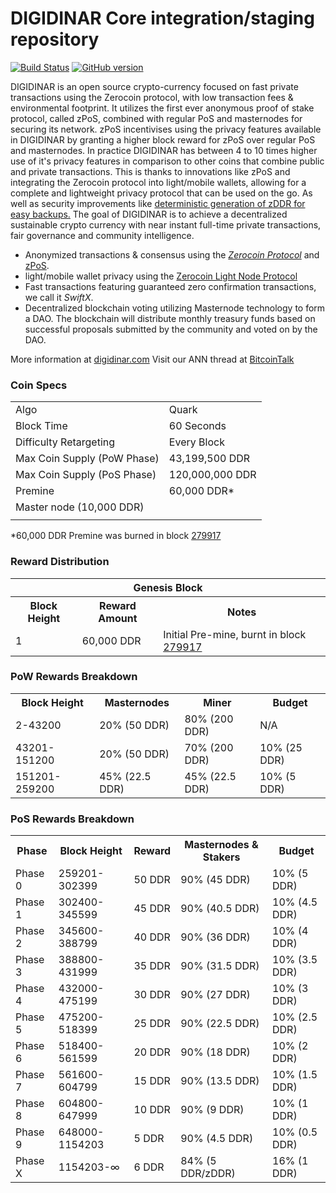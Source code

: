 DIGIDINAR Core integration/staging repository
=====================================

[![Build Status](https://travis-ci.org/DIGIDINAR-Project/DIGIDINAR.svg?branch=master)](https://travis-ci.org/DIGIDINAR-Project/DIGIDINAR) [![GitHub version](https://badge.fury.io/gh/DIGIDINAR-Project%2FDIGIDINAR.svg)](https://badge.fury.io/gh/DIGIDINAR-Project%2FDIGIDINAR)

DIGIDINAR is an open source crypto-currency focused on fast private transactions using the Zerocoin protocol, with low transaction fees & environmental footprint.  It utilizes the first ever anonymous proof of stake protocol, called zPoS, combined with regular PoS and masternodes for securing its network. zPoS incentivises using the privacy features available in DIGIDINAR by granting a higher block reward for zPoS over regular PoS and masternodes. In practice DIGIDINAR has between 4 to 10 times higher use of it's privacy features in comparison to other coins that combine public and private transactions. This is thanks to innovations like zPoS and integrating the Zerocoin protocol into light/mobile wallets, allowing for a complete and lightweight privacy protocol that can be used on the go. As well as security improvements like [deterministic generation of zDDR for easy backups.](https://www.reddit.com/r/digidinar/comments/8gbjf7/how_to_use_deterministic_zerocoin_generation/)
The goal of DIGIDINAR is to achieve a decentralized sustainable crypto currency with near instant full-time private transactions, fair governance and community intelligence.
- Anonymized transactions & consensus using the [_Zerocoin Protocol_](http://www.digidinar.org/zddr) and [zPoS](https://digidinar.org/zpos/).
- light/mobile wallet privacy using the [Zerocoin Light Node Protocol](https://digidinar.org/wp-content/uploads/2018/11/Zerocoin_Light_Node_Protocol.pdf)
- Fast transactions featuring guaranteed zero confirmation transactions, we call it _SwiftX_.
- Decentralized blockchain voting utilizing Masternode technology to form a DAO. The blockchain will distribute monthly treasury funds based on successful proposals submitted by the community and voted on by the DAO.

More information at [digidinar.com](http://www.digidinar.com) Visit our ANN thread at [BitcoinTalk](http://www.bitcointalk.org/index.php?topic=1262920)

### Coin Specs
<table>
<tr><td>Algo</td><td>Quark</td></tr>
<tr><td>Block Time</td><td>60 Seconds</td></tr>
<tr><td>Difficulty Retargeting</td><td>Every Block</td></tr>
<tr><td>Max Coin Supply (PoW Phase)</td><td>43,199,500 DDR</td></tr>
<tr><td>Max Coin Supply (PoS Phase)</td><td>120,000,000 DDR</td></tr>
<tr><td>Premine</td><td>60,000 DDR*</td></tr>
<tr><td>Master node (10,000 DDR)<tr><td>
</table>

*60,000 DDR Premine was burned in block [279917](http://www.presstab.pw/phpexplorer/DIGIDINAR/block.php?blockhash=206d9cfe859798a0b0898ab00d7300be94de0f5469bb446cecb41c3e173a57e0)

### Reward Distribution

<table>
<th colspan=4>Genesis Block</th>
<tr><th>Block Height</th><th>Reward Amount</th><th>Notes</th></tr>
<tr><td>1</td><td>60,000 DDR</td><td>Initial Pre-mine, burnt in block <a href="http://www.presstab.pw/phpexplorer/DIGIDINAR/block.php?blockhash=206d9cfe859798a0b0898ab00d7300be94de0f5469bb446cecb41c3e173a57e0">279917</a></td></tr>
</table>

### PoW Rewards Breakdown

<table>
<th>Block Height</th><th>Masternodes</th><th>Miner</th><th>Budget</th>
<tr><td>2-43200</td><td>20% (50 DDR)</td><td>80% (200 DDR)</td><td>N/A</td></tr>
<tr><td>43201-151200</td><td>20% (50 DDR)</td><td>70% (200 DDR)</td><td>10% (25 DDR)</td></tr>
<tr><td>151201-259200</td><td>45% (22.5 DDR)</td><td>45% (22.5 DDR)</td><td>10% (5 DDR)</td></tr>
</table>

### PoS Rewards Breakdown

<table>
<th>Phase</th><th>Block Height</th><th>Reward</th><th>Masternodes & Stakers</th><th>Budget</th>
<tr><td>Phase 0</td><td>259201-302399</td><td>50 DDR</td><td>90% (45 DDR)</td><td>10% (5 DDR)</td></tr>
<tr><td>Phase 1</td><td>302400-345599</td><td>45 DDR</td><td>90% (40.5 DDR)</td><td>10% (4.5 DDR)</td></tr>
<tr><td>Phase 2</td><td>345600-388799</td><td>40 DDR</td><td>90% (36 DDR)</td><td>10% (4 DDR)</td></tr>
<tr><td>Phase 3</td><td>388800-431999</td><td>35 DDR</td><td>90% (31.5 DDR)</td><td>10% (3.5 DDR)</td></tr>
<tr><td>Phase 4</td><td>432000-475199</td><td>30 DDR</td><td>90% (27 DDR)</td><td>10% (3 DDR)</td></tr>
<tr><td>Phase 5</td><td>475200-518399</td><td>25 DDR</td><td>90% (22.5 DDR)</td><td>10% (2.5 DDR)</td></tr>
<tr><td>Phase 6</td><td>518400-561599</td><td>20 DDR</td><td>90% (18 DDR)</td><td>10% (2 DDR)</td></tr>
<tr><td>Phase 7</td><td>561600-604799</td><td>15 DDR</td><td>90% (13.5 DDR)</td><td>10% (1.5 DDR)</td></tr>
<tr><td>Phase 8</td><td>604800-647999</td><td>10 DDR</td><td>90% (9 DDR)</td><td>10% (1 DDR)</td></tr>
<tr><td>Phase 9</td><td>648000-1154203</td><td>5 DDR</td><td>90% (4.5 DDR)</td><td>10% (0.5 DDR)</td></tr>
<tr><td>Phase X</td><td>1154203-∞</td><td>6 DDR</td><td>84% (5 DDR/zDDR)</td><td>16% (1 DDR)</td></tr>
</table>
